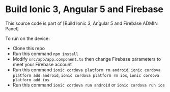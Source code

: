 # Build Ionic 3, Angular 5 and Firebase 

This source code is part of [Build Ionic 3, Angular 5 and Firebase ADMIN Panel]

To run on the device:

* Clone this repo
* Run this command `npm install`
* Modify `src/app/app.component.ts` then change Firebase parameters to meet your Firebase account
* Run this command `ionic cordova platform rm android`, `ionic cordova platform add android`, `ionic cordova platform rm ios`, `ionic cordova platform add ios`
* Run this command `ionic cordova run android` or `ionic cordova run ios`
